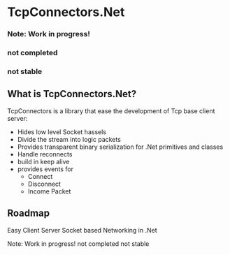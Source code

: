 # TcpConnectors.Net

### Note: Work in progress! 
### not completed 
### not stable


## What is TcpConnectors.Net?

TcpConnectors is a library that ease the development of Tcp base client server:
 - Hides low level Socket hassels
 - Divide the stream into logic packets
 - Provides transparent binary serialization for .Net primitives and classes
 - Handle reconnects
 - build in keep alive
 - provides events for
   - Connect
   - Disconnect
   - Income Packet
  


## Roadmap

Easy Client Server Socket based Networking in .Net

Note: Work in progress! 
not completed 
not stable
